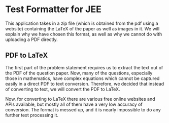 # Test Formatter for JEE

This application takes in a zip file (which is obtained from the pdf using a website) containing the LaTeX of the paper as well as images in it. We will explain why we have chosen this format, as well as why we cannot do with uploading a PDF directly.

## PDF to LaTeX

The first part of the problem statement requires us to extract the text out of the PDF of the question paper. Now, many of the questions, especially those in mathematics, have complex equations which cannot be captured easily in a direct PDF to text conversion. Therefore, we decided that instead of converting to text, we will convert the PDF to LaTeX.

Now, for converting to LaTeX there are various free online websites and APIs available, but mostly all of them have a very low accuracy of conversion. The format is messed up, and it is nearly impossible to do any further text processing it.
